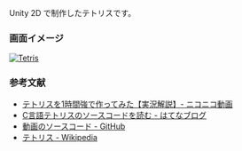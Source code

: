 Unity 2D で制作したテトリスです。

### 画面イメージ
[![Tetris](http://img.youtube.com/vi/8w_bpKZTNu4/0.jpg)](http://www.youtube.com/watch?v=8w_bpKZTNu4 "tetris")

### 参考文献
- [テトリスを1時間強で作ってみた【実況解説】- ニコニコ動画](https://www.nicovideo.jp/watch/sm8517855)
- [C言語テトリスのソースコードを読む - はてなブログ](http://itouhiro.hatenablog.com/entry/20121119/tetris)
- [動画のソースコード - GitHub](https://github.com/DQNEO/CppTetris)
- [テトリス - Wikipedia](https://ja.wikipedia.org/wiki/%E3%83%86%E3%83%88%E3%83%AA%E3%82%B9)
